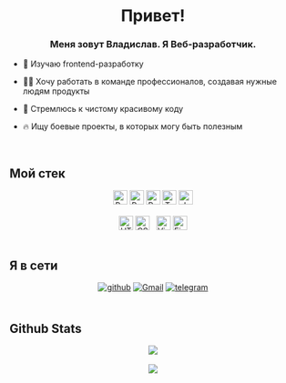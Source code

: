 <div align="center">
  <h1>Привет!</h1>
</div>  
  

### <div align="center">Меня зовут Владислав. Я Веб-разработчик.</div>  
  

- 🔭 Изучаю frontend-разработку 
  
- 🧑‍💻 Хочу работать в команде профессионалов, создавая нужные людям продукты  
  
- 📝 Стремлюсь к чистому красивому коду

- 🔥 Ищу боевые проекты, в которых могу быть полезным  
  
<br/>  


## Мой стек  

<div align="center">  
<img src="https://img.shields.io/badge/React-282C34?logo=react&logoColor=61DAFB" alt="React logo" title="React" height="25" />
<img src="https://img.shields.io/badge/Redux-282C34?logo=redux&logoColor=764ABC" alt="Redux logo" title="Redux" height="25" />
<img src="https://img.shields.io/badge/Mobx-282C34?logo=mobx&logoColor=764ABC" alt="Redux logo" title="Redux" height="25" />
<img src="https://img.shields.io/badge/TypeScript-282C34?logo=typescript&logoColor=3178C6" alt="TypeScript logo" title="TypeScript" height="25" />
<img src="https://img.shields.io/badge/JavaScript-282C34?logo=javascript&logoColor=F7DF1E" alt="JavaScript logo" title="JavaScript" height="25" />
</div>
&nbsp;
<div align="center">  
<img src="https://img.shields.io/badge/HTML5-282C34?logo=html5&logoColor=E34F26" alt="HTML5 logo" title="HTML5" height="25" />
<img src="https://img.shields.io/badge/CSS3-282C34?logo=css3&logoColor=E34F26" alt="CSS3 logo" title="HTML5" height="25" />
&nbsp;
<img src="https://img.shields.io/badge/VS%20Code-282C34?logo=visual-studio-code&logoColor=007ACC" alt="Visual Studio Code logo" title="Visual Studio Code" height="25" />
<img src="https://img.shields.io/badge/Figma-282C34?logo=figma&logoColor=007ACC" alt="Figma logo" title="Figma" height="25" />
</div>

<br/>  

## Я в сети 
<div align="center">
<a href="https://github.com/emilia-slark" target="_blank"><img src=https://img.shields.io/badge/github-%2324292e.svg?&style=for-the-badge&logo=github&logoColor=white alt=github style="margin-bottom: 5px;" /></a>
<a href="mailto:emilia.slark@yandex.ru" target="_blank"><img src=https://img.shields.io/badge/mail-%2324292e.svg?&style=for-the-badge&logo=gmail&logoColor=white alt=Gmail style="margin-bottom: 5px;" /></a>  
<a href="http://t.me/come_in_sky" target="_blank"><img src=https://img.shields.io/badge/telegram-%2324292e.svg?&style=for-the-badge&logo=telegram&logoColor=lightBlue alt=telegram style="margin-bottom: 5px;" /></a>  
</div>  
<br/>  

## Github Stats  
<div align="center"><img src="https://github-readme-stats.vercel.app/api/top-langs/?username=emilia-slark&hide_border=true&layout=compact" align="center" /></div>  

<br/>  

<div align="center">
<img src="https://komarev.com/ghpvc/?username=emilia-slark&&style=flat-square" align="center" />
</div>  

<br/>  
